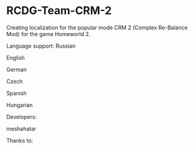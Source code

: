 RCDG-Team-CRM-2
===============

Creating localization for the popular mode CRM 2 (Complex Re-Balance Mod) for the game Homeworld 2.

Language support:
Russian

English

German

Czech

Spanish

Hungarian




Developers:


meshahatar



Thanks to:

